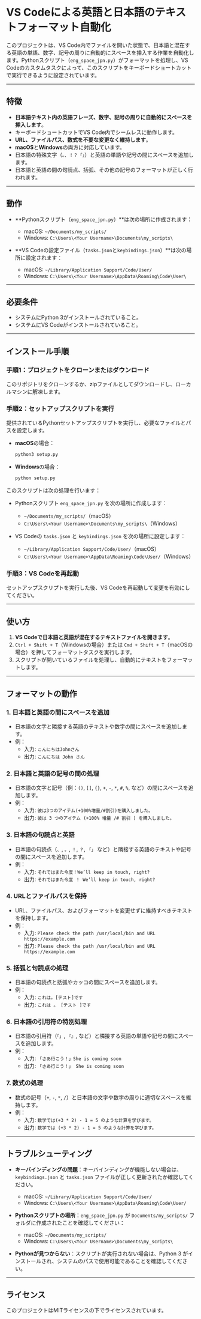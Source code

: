
# VS Codeによる英語と日本語のテキストフォーマット自動化

このプロジェクトは、VS Code内でファイルを開いた状態で、日本語と混在する英語の単語、数字、記号の周りに自動的にスペースを挿入する作業を自動化します。Pythonスクリプト（`eng_space_jpn.py`）がフォーマットを処理し、VS Codeのカスタムタスクによって、このスクリプトをキーボードショートカットで実行できるように設定されています。

---

## 特徴

- **日本語テキスト内の英語フレーズ、数字、記号の周りに自動的にスペースを挿入します**。
- キーボードショートカットでVS Code内でシームレスに動作します。
- **URL、ファイルパス、数式を不要な変更なく維持します**。
- **macOS**と**Windows**の両方に対応しています。
- 日本語の特殊文字（`。、！？「」`）と英語の単語や記号の間にスペースを追加します。
- 日本語と英語の間の句読点、括弧、その他の記号のフォーマットが正しく行われます。

---

## 動作

- **Pythonスクリプト（`eng_space_jpn.py`）**は次の場所に作成されます：
  - macOS: `~/Documents/my_scripts/`
  - Windows: `C:\Users\<Your Username>\Documents\my_scripts\`

- **VS Codeの設定ファイル（`tasks.json`と`keybindings.json`）**は次の場所に設定されます：
  - macOS: `~/Library/Application Support/Code/User/`
  - Windows: `C:\Users\<Your Username>\AppData\Roaming\Code\User\`

---

## 必要条件

- システムにPython 3がインストールされていること。
- システムにVS Codeがインストールされていること。

---

## インストール手順

### 手順1：プロジェクトをクローンまたはダウンロード
このリポジトリをクローンするか、zipファイルとしてダウンロードし、ローカルマシンに解凍します。

### 手順2：セットアップスクリプトを実行
提供されているPythonセットアップスクリプトを実行し、必要なファイルとパスを設定します。

- **macOS**の場合：
  ```bash
  python3 setup.py
  ```

- **Windows**の場合：
  ```bash
  python setup.py
  ```

このスクリプトは次の処理を行います：
- Pythonスクリプト `eng_space_jpn.py` を次の場所に作成します：
  - `~/Documents/my_scripts/`（macOS）
  - `C:\Users\<Your Username>\Documents\my_scripts\`（Windows）
  
- VS Codeの `tasks.json` と `keybindings.json` を次の場所に設定します：
  - `~/Library/Application Support/Code/User/`（macOS）
  - `C:\Users\<Your Username>\AppData\Roaming\Code\User/`（Windows）

### 手順3：VS Codeを再起動
セットアップスクリプトを実行した後、VS Codeを再起動して変更を有効にしてください。

---

## 使い方

1. **VS Codeで日本語と英語が混在するテキストファイルを開きます**。
2. `Ctrl + Shift + T`（Windowsの場合）または `Cmd + Shift + T`（macOSの場合）を押してフォーマットタスクを実行します。
3. スクリプトが開いているファイルを処理し、自動的にテキストをフォーマットします。

---

## フォーマットの動作

### 1. **日本語と英語の間にスペースを追加**
   - 日本語の文字と隣接する英語のテキストや数字の間にスペースを追加します。
   - 例：
     - 入力: `こんにちはJohnさん`
     - 出力: `こんにちは John さん`

### 2. **日本語と英語の記号の間の処理**
   - 日本語の文字と記号（例：`()`, `[]`, `{}`, `+`, `-`, `*`, `#`, `%`, など）の間にスペースを追加します。
   - 例：
     - 入力: `彼は3つのアイテム(+100%増量/#割引)を購入しました。`
     - 出力: `彼は 3 つのアイテム (+100% 増量 /# 割引 ) を購入しました。`

### 3. **日本語の句読点と英語**
   - 日本語の句読点（`、`, `。`, `！`, `？`, `「」` など）と隣接する英語のテキストや記号の間にスペースを追加します。
   - 例：
     - 入力: `それではまた今度！We’ll keep in touch, right?`
     - 出力: `それではまた今度 ！ We’ll keep in touch, right?`

### 4. **URLとファイルパスを保持**
   - URL、ファイルパス、およびフォーマットを変更せずに維持すべきテキストを保持します。
   - 例：
     - 入力: `Please check the path /usr/local/bin and URL https://example.com`
     - 出力: `Please check the path /usr/local/bin and URL https://example.com`

### 5. **括弧と句読点の処理**
   - 日本語の句読点と括弧やカッコの間にスペースを追加します。
   - 例：
     - 入力: `これは。[テスト]です`
     - 出力: `これは 。 [テスト ]です`

### 6. **日本語の引用符の特別処理**
   - 日本語の引用符（`「」`, `『』`, など）と隣接する英語の単語や記号の間にスペースを追加します。
   - 例：
     - 入力: `「さあ行こう！」She is coming soon`
     - 出力: `「さあ行こう！」 She is coming soon`

### 7. **数式の処理**
   - 数式の記号（`+`, `-`, `*`, `/`）と日本語の文字や数字の周りに適切なスペースを維持します。
   - 例：
     - 入力: `数学では(+3 * 2) - 1 = 5 のような計算を学びます。`
     - 出力: `数学では (+3 * 2) - 1 = 5 のような計算を学びます。`

---

## トラブルシューティング

- **キーバインディングの問題**：キーバインディングが機能しない場合は、`keybindings.json` と `tasks.json` ファイルが正しく更新されたか確認してください。
  - macOS: `~/Library/Application Support/Code/User/`
  - Windows: `C:\Users\<Your Username>\AppData\Roaming\Code\User/`

- **Pythonスクリプトの場所**：`eng_space_jpn.py` が `Documents/my_scripts/` フォルダに作成されたことを確認してください：
  - macOS: `~/Documents/my_scripts/`
  - Windows: `C:\Users\<Your Username>\Documents\my_scripts\`

- **Pythonが見つからない**：スクリプトが実行されない場合は、Python 3 がインストールされ、システムのパスで使用可能であることを確認してください。

---

## ライセンス

このプロジェクトはMITライセンスの下でライセンスされています。
